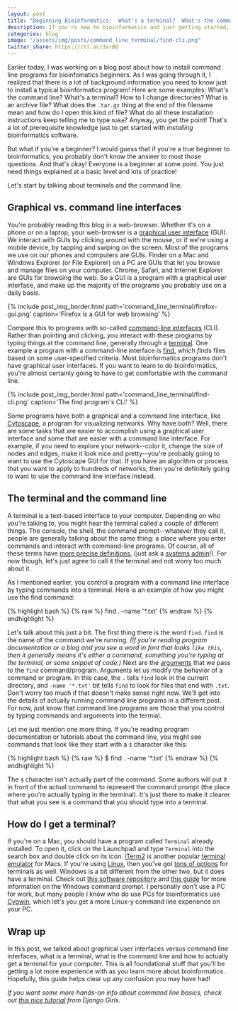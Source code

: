 ```yaml
---
layout: post
title: "Beginning Bioinformatics:  What's a terminal?  What's the command line?"
description: If you're new to bioinformatics and just getting started, you're going to need to learn a lot of background info before you can really get started analyzing your data.  In this post, we go back to the basics talking about terminals and the command line.
categories: blog
image: "/assets/img/posts/command_line_terminal/find-cli.png"
twitter_share: https://ctt.ac/3xrBO
---
```


Earlier today, I was working on a blog post about how to install command line programs for bioinfomatics beginners.  As I was going through it, I realized that there is a lot of background information you need to know just to install a typical bioinformatics program!  Here are some examples:   What's the command line?  What's a terminal?  How to I change directories?  What is an archive file?  What does the `.tar.gz` thing at the end of the filename mean and how do I open this kind of file?  What do all these installation instructions keep telling me to type `make`?  Anyway, you get the point!  That's a lot of prerequisite knowledge just to get started with *installing* bioinformatics software.

But what if you're a beginner?  I would guess that if you're a true beginner to bioinformatics, you probably don't know the answer to most those questions.  And that's okay!  Everyone is a beginner at some point.  You just need things explained at a basic level and lots of practice!

Let's start by talking about terminals and the command line.

## Graphical vs. command line interfaces

You're probably reading this blog in a web-browser.  Whether it's on a phone or on a laptop, your web-browser is a [graphical user interface](https://en.wikipedia.org/wiki/Graphical_user_interface) (GUI).  We interact with GUIs by clicking around with the mouse, or if we're using a mobile device, by tapping and swiping on the screen.  Most of the programs we use on our phones and computers are GUIs.  Finder on a Mac and Windows Explorer (or File Explorer) on a PC are GUIs that let you browse and manage files on your computer.  Chrome, Safari, and Internet Explorer are GUIs for browsing the web.  So a GUI is a program with a graphical user interface, and make up the majority of the programs you probably use on a daily basis.  

{% include post_img_border.html path='command_line_terminal/firefox-gui.png' caption='Firefox is a GUI for web browsing' %}

Compare this to programs with so-called [command-line interfaces](https://en.wikipedia.org/wiki/Command-line_interface) (CLI).  Rather than pointing and clicking, you interact with these programs by typing things at the command line, generally through a [terminal](https://askubuntu.com/questions/38162/what-is-a-terminal-and-how-do-i-open-and-use-it).  One example a program with a command-line interface is [find](https://en.wikipedia.org/wiki/Find_(Unix)), which *find*s files based on some user-specified criteria.  Most bioinformatics programs don't have graphical user interfaces.  If you want to learn to do bioinformatics, you're almost certainly going to have to get comfortable with the command line.

{% include post_img_border.html path='command_line_terminal/find-cli.png' caption='The find program\'s CLI' %}

Some programs have both a graphical and a command line interface, like [Cytoscape](https://manual.cytoscape.org/en/3.5.0/Programmatic_Access_to_Cytoscape_Features_Scripting.html), a program for visualizing networks.  Why have both?  Well, there are some tasks that are easier to accomplish using a graphical user interface and some that are easier with a command line interface.  For example, if you need to explore your network--color it, change the size of nodes and edges, make it look nice and pretty--you're probably going to want to use the Cytoscape GUI for that.  If you have an algorithm or process that you want to apply to hundreds of networks, then you're definitely going to want to use the command line interface instead.

## The terminal and the command line

A terminal is a text-based interface to your computer.  Depending on who you're talking to, you might hear the terminal called a couple of different things.  The console, the shell, the command prompt--whatever they call it, people are generally talking about the same thing:  a place where you enter commands and interact with command-line programs.  Of course, all of these terms have [more precise definitions](https://askubuntu.com/questions/506510/what-is-the-difference-between-terminal-console-shell-and-command-line), (just ask a [systems admin](https://en.wikipedia.org/wiki/System_administrator)!).  For now though, let's just agree to call it the terminal and not worry too much about it.

As I mentioned earlier, you control a program with a command line interface by typing commands into a terminal.  Here is an example of how you might use the find command:

{% highlight bash %}
{% raw %}
find . -name '*.txt'
{% endraw %}
{% endhighlight %}

Let's talk about this just a bit.  The first thing there is the word `find`.  `find` is the name of the command we're running.  *(If you're reading program documentation or a blog and you see a word in font that looks `like this`, then it generally means it's either a command, something you're typing at the terminal, or some snippet of code.)*  Next are the [arguments](https://www.computerhope.com/jargon/a/argument.htm) that we pass to the `find` command/program.  Arguments let us modify the behavior of a command or program.  In this case, the `.` tells `find` look in the current directory, and `-name '*.txt'` bit tells `find` to look for files that end with `.txt`.  Don't worry too much if that doesn't make sense right now.  We'll get into the details of actually running command line programs in a different post.  For now, just know that command line programs are those that you control by typing commands and arguments into the termial.

Let me just mention one more thing.  If you're reading program documentation or tutorials about the command line, you might see commands that look like they start with a `$` character like this:

{% highlight bash %}
{% raw %}
$ find . -name '*.txt'
{% endraw %}
{% endhighlight %}

The `$` character isn't actually part of the command.  Some authors will put it in front of the actual command to represent the command prompt (the place where you're actually typing in the terminal).  It's just there to make it clearer that what you see is a command that you should type into a terminal.

## How do I get a terminal?

If you're on a Mac, you should have a program called `Terminal` already installed.  To open it, click on the Launchpad and type `Terminal` into the search box and double click on its icon.  [iTerm2](https://iterm2.com) is another popular [terminal emulator](https://en.wikipedia.org/wiki/Terminal_emulator) for Macs.  If you're using [Linux](https://opensource.com/resources/linux), then you've got [tons of options](https://www.tecmint.com/linux-terminal-emulators/) for terminals as well.  Windows is a bit different from the other two, but it does have a terminal.  Check out [this software repository](https://github.com/microsoft/terminal) and [this guide](https://www.lifewire.com/command-prompt-2625840) for more information on the Windows command prompt.  I personally don't use a PC for work, but many people I know who do use PCs for bioinformatics use [Cygwin](https://www.cygwin.com), which let's you get a more Linux-y command line experience on your PC.

## Wrap up

In this post, we talked about graphical user interfaces versus command line interfaces, what is a terminal, what is the command line and how to actually get a terminal for your computer.  This is all foundational stuff that you'll be getting a lot more experience with as you learn more about bioinformatics.  Hopefully, this guide helps clear up any confusion you may have had!  

*If you want some more hands-on info about command line basics, check out [this nice tutorial](https://tutorial.djangogirls.org/en/intro_to_command_line/) from Django Girls.*